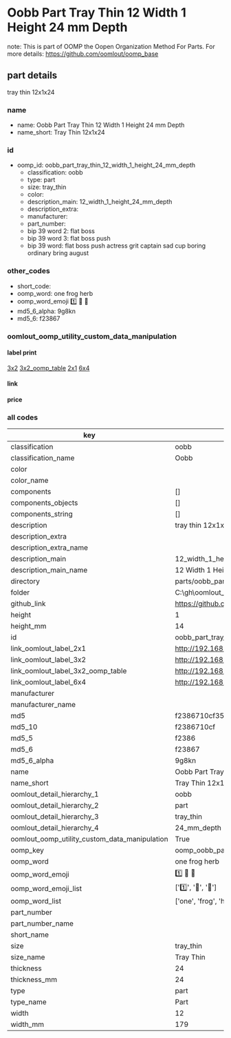 # Oobb Part Tray Thin 12 Width 1 Height 24 mm Depth  

note: This is part of OOMP the Oopen Organization Method For Parts. For more details: https://github.com/oomlout/oomp_base

##  part details
  



tray thin 12x1x24



### name
* name: Oobb Part Tray Thin 12 Width 1 Height 24 mm Depth
* name_short: Tray Thin 12x1x24 
### id
* oomp_id: oobb_part_tray_thin_12_width_1_height_24_mm_depth
  * classification: oobb
  * type: part
  * size: tray_thin
  * color: 
  * description_main: 12_width_1_height_24_mm_depth
  * description_extra: 
  * manufacturer: 
  * part_number: 
  * bip 39 word 2: flat boss
  * bip 39 word 3: flat boss push
  * bip 39 word: flat boss push actress grit captain sad cup boring ordinary bring august

### other_codes
* short_code: 
* oomp_word: one frog herb
* oomp_word_emoji :one: :frog: :herb:
* md5_6_alpha: 9g8kn
* md5_6: f23867






### oomlout_oomp_utility_custom_data_manipulation
#### label print
[3x2](http://192.168.1.245:1112/?label=oomp%209g8kn)
[3x2_oomp_table](http://192.168.1.108:1112/?label=oomp%209g8kn)
[2x1](http://192.168.1.242:1112/?label=oomp%209g8kn)
[6x4](http://192.168.1.55:1112/?label=oomp%209g8kn)    

#### link

                              

#### price







### all codes 
| key | value |  
| --- | --- |  
| classification | oobb |  
| classification_name | Oobb |  
| color |  |  
| color_name |  |  
| components | [] |  
| components_objects | [] |  
| components_string | [] |  
| description | tray thin 12x1x24 |  
| description_extra |  |  
| description_extra_name |  |  
| description_main | 12_width_1_height_24_mm_depth |  
| description_main_name | 12 Width 1 Height 24 mm Depth |  
| directory | parts/oobb_part_tray_thin_12_width_1_height_24_mm_depth |  
| folder | C:\gh\oomlout_oobb_version_4_generated_parts\things\oobb_part_tray_thin_12_width_1_height_24_mm_depth |  
| github_link | https://github.com/oomlout/oomlout_oomp_part_src/tree/main/parts/oobb_part_tray_thin_12_width_1_height_24_mm_depth |  
| height | 1 |  
| height_mm | 14 |  
| id | oobb_part_tray_thin_12_width_1_height_24_mm_depth |  
| link_oomlout_label_2x1 | http://192.168.1.242:1112/?label=oomp%209g8kn |  
| link_oomlout_label_3x2 | http://192.168.1.245:1112/?label=oomp%209g8kn |  
| link_oomlout_label_3x2_oomp_table | http://192.168.1.108:1112/?label=oomp%209g8kn |  
| link_oomlout_label_6x4 | http://192.168.1.55:1112/?label=oomp%209g8kn |  
| manufacturer |  |  
| manufacturer_name |  |  
| md5 | f2386710cf35b7b488b3502d5d468ac4 |  
| md5_10 | f2386710cf |  
| md5_5 | f2386 |  
| md5_6 | f23867 |  
| md5_6_alpha | 9g8kn |  
| name | Oobb Part Tray Thin 12 Width 1 Height 24 mm Depth |  
| name_short | Tray Thin 12x1x24  |  
| oomlout_detail_hierarchy_1 | oobb |  
| oomlout_detail_hierarchy_2 | part |  
| oomlout_detail_hierarchy_3 | tray_thin |  
| oomlout_detail_hierarchy_4 | 24_mm_depth |  
| oomlout_oomp_utility_custom_data_manipulation | True |  
| oomp_key | oomp_oobb_part_tray_thin_12_width_1_height_24_mm_depth |  
| oomp_word | one frog herb |  
| oomp_word_emoji | :one: :frog: :herb: |  
| oomp_word_emoji_list | [':one:', ':frog:', ':herb:'] |  
| oomp_word_list | ['one', 'frog', 'herb'] |  
| part_number |  |  
| part_number_name |  |  
| short_name |  |  
| size | tray_thin |  
| size_name | Tray Thin |  
| thickness | 24 |  
| thickness_mm | 24 |  
| type | part |  
| type_name | Part |  
| width | 12 |  
| width_mm | 179 |  
